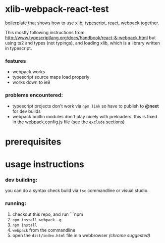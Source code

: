 # xlib-webpack-react-test

boilerplate that shows how to use xlib, typescript, react, webpack together.

This mostly following instructions from http://www.typescriptlang.org/docs/handbook/react-&-webpack.html but using ts2 and types (not typings), and loading xlib, which is a library written in typescript.

### features

- webpack works
- typescript source maps load properly
- works down to ie9

### problems encountered:

- typescript projects don't work via ```npm link``` so have to publish to **@next** for dev builds
- webpack builtin modules don't play nicely with preloaders.  this is fixed in the webpack.config.js file (see the ```exclude``` sections)


# prerequisites



# usage instructions

### dev building:  

you can do a syntax check build via ```tsc``` commandline or visual studio.

### running:  
1. checkout this repo, and run ```npm
1. ```npm install webpack -g```
1. ```npm install```
1. ```webpack``` from the commandline
1. open the ```dist/index.html``` file in a webbrowser *(chrome suggested)*



